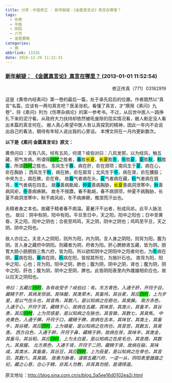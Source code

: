 ```yaml
---
title: 分享：中医修正 - 新年献疑：《金匮真言论》真言在哪里？
tags:
  - 伤寒
  - 中医
  - 阴阳
  - 六节
  - 金匮要略
categories:
  - 摘
abbrlink: 13326
date: 2016-12-29 11:22:33
---
```

###  [新年献疑： 《金匮真言论》真言在哪里？ ](http://blog.sina.com.cn/s/blog_5a5ee16d0102ea2i.html  "跳转至原文") (2013-01-01 11:52:54)
<p ALIGN="right"><font STYLE="BACKGroUnD-CoLor: #ffffff">修正传真（771）03182919</FONT></P>

这是《黄帝内经素问》第一卷的最后一篇，处于承先启后的位置。作者既然以“真言”名篇，应该有一两句真言吧？医圣张机，看懂了真言，才“撰用《素问》九卷”，将《素问》列为《伤寒杂病论》的第一参考书。不过，从后世中医人一路挣扎下来的泥泞看，从政府大力扶持却依然被吼废除的现实情况看，敝人断定没人看出本篇的真言何在。
敝人真心希望中医人有认真探究的精神，因此一年内不会说出自己的看法，期待有年轻人说出我的心里话。
本博文将在一月内更新数次。

__以下是《素问 金匮真言论》原文：__

黄帝问曰：天有八风，经有五风，何谓？岐伯对曰：八风发邪，以为经风，触五藏，邪气发病。所谓得<span STYLE="background:lime;mso-highlight: lime">四时</span>之胜者，<span STYLE="background:aqua;mso-highlight:aqua">春</SPAN>胜<span STYLE="background:yellow;mso-highlight:yellow">长夏</SPAN>，<span STYLE="background:yellow;mso-highlight:yellow">长夏</SPAN>胜<span STYLE="background:aqua;mso-highlight:aqua">冬</SPAN>，<span STYLE="background:aqua;mso-highlight:aqua">冬</SPAN>胜<span STYLE="background:aqua;mso-highlight:aqua">夏</SPAN>，<span STYLE="background:aqua;mso-highlight:aqua">夏</SPAN>胜<span STYLE="background:aqua;mso-highlight:aqua">秋</SPAN>，<span STYLE="background:aqua;mso-highlight:aqua">秋</SPAN>胜<span STYLE="background:aqua;mso-highlight:aqua">春</SPAN>，所谓<span STYLE="background:lime;mso-highlight: lime">四时</span>之胜也。
东风生于<span STYLE="background:aqua;mso-highlight:aqua">春</SPAN>，病在肝，俞在颈项；南风生于<span STYLE="background:aqua;mso-highlight:aqua">夏</SPAN>，病在心，俞在胸胁；
西风生于<span STYLE="background:aqua;mso-highlight:aqua">秋</SPAN>，病在肺，俞在肩背；北风生于<span STYLE="background:aqua;mso-highlight:aqua">冬</SPAN>，病在肾，俞在腰股；中央为土，病在脾，俞在脊。
故<span STYLE="background:aqua;mso-highlight:aqua">春</SPAN>气者病在头，<span STYLE="background:aqua;mso-highlight:aqua">夏</SPAN>气者病在藏，<span STYLE="background:aqua;mso-highlight:aqua">秋</SPAN>气者病在肩背，<span STYLE="background:aqua;mso-highlight:aqua">冬</SPAN>气者病在四支。
故<span STYLE="background:aqua;mso-highlight:aqua">春</SPAN>善病鼽衄，<span STYLE="background:aqua;mso-highlight:aqua">仲夏</SPAN>善病胸胁，<span STYLE="background:yellow;mso-highlight:yellow">长夏</SPAN>善病洞泄寒中，<span STYLE="background:aqua;mso-highlight:aqua">秋</SPAN>善病风疟，<span STYLE="background:aqua;mso-highlight:aqua">冬</SPAN>善病痹厥。
故冬不按蹻，春不鼽衄，春不病颈项，仲夏不病胸胁，长夏不病洞泄寒中，秋不病风疟，冬不病痹厥，飧泄而汗出也。

夫精者身之本也。故藏于精者春不病温。夏暑汗不出者，秋成风疟。此平人脉法也。
故曰：阴中有阴，阳中有阳。平旦至日中，天之阳，阳中之阳也；日中至黄昏，天之阳，阳中之阴也；合夜至鸡鸣，天之阴，阴中之阴也；鸡鸣至平旦，天之阴，阴中之阳也。

故人亦应之。夫言人之阴阳，则外为阳，内为阴。言人身之阴阳，则背为阳，腹为阴。言人身之藏府中阴阳。则藏者为阴，府者为阳。肝心脾肺肾五藏，皆为阴。胆胃大肠小肠膀胱三焦六府，皆为阳。所以欲知阴中之阴阳中之阳者何也，为<span STYLE="background:aqua;mso-highlight:aqua">冬</SPAN>病在阴，<span STYLE="background:aqua;mso-highlight:aqua">夏</SPAN>病在阳，<span STYLE="background:aqua;mso-highlight:aqua">春</SPAN>病在阴，<span STYLE="background:aqua;mso-highlight:aqua">秋</SPAN>病在阳，皆视其所在，为施针石也。
故背为阳，阳中之阳，心也；背为阳，阳中之阴，肺也；腹为阴，阴中之阴，肾也；腹为阴，阴中之阳，肝也；腹为阴，阴中之至阴，脾也。此皆阴阳表里内外雌雄相俞应也，故以应天之阴阳也。


_帝曰：五藏应<span STYLE="background:lime;mso-highlight: lime">四时</span>，各有收受乎？岐伯曰：有。东方青色，入通于肝，开窍于目，藏精于肝，其病发惊骇。其味酸，其类草木，其畜鸡，其谷麦，其应<span STYLE="background:lime;mso-highlight: lime">四时</span>，上为岁星，是以气在头也，其音角，其数八，是以知病之在筋也，其臭臊。
南方赤色，入通于心，开窍于耳，藏精于心，故病在五藏，其味苦，其类火，其畜羊，其谷黍，其应<span STYLE="background:lime;mso-highlight: lime">四时</span>，上为荧惑星，是以知病之在脉也，其音徵，其数七，其臭焦。
中央黄色，入通于脾，开窍于口，藏精于脾，故病在舌本，其味甘，其类土，其畜牛，其谷稷，其应<span STYLE="background:lime;mso-highlight: lime">四时</span>，上为镇星，是以知病之在肉也，其音宫，其数五，其臭香。
西方白色，入通于肺，开窍于鼻，藏精于肺，故病在背，其味辛，其类金，其畜马，其谷稻，其应<span STYLE="background:lime;mso-highlight: lime">四时</span>，上为太白星，是以知病之在皮毛也，其音商，其数九，其臭腥。
北方黑色，入通于肾，开窍于二阴，藏精于肾，故病在谿，其味咸，其类水，其畜彘，其谷豆，其应<span STYLE="background:lime;mso-highlight: lime">四时</span>，上为辰星，是以知病之在骨也，其音羽，其数六，其臭腐。
故善为脉者，谨察五藏六府，一逆一从，阴阳表里雌雄之纪，藏之心意，合心于精，非其人勿教，非其真勿授，是谓得道。_


原文地址：http://blog.sina.com.cn/s/blog_5a5ee16d0102ea2i.html